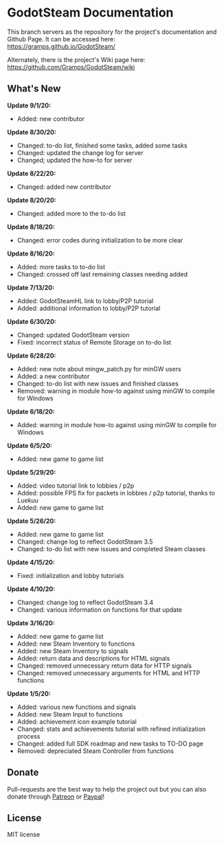 # GodotSteam Documentation

This branch servers as the repository for the project's documentation and Github Page. It can be accessed here: https://gramps.github.io/GodotSteam/

Alternately, there is the project's Wiki page here: https://github.com/Gramps/GodotSteam/wiki

What's New
-------------
**Update 9/1/20:**
- Added: new contributor

**Update 8/30/20:**
- Changed: to-do list, finished some tasks, added some tasks
- Changed: updated the change log for server
- Changed; updated the how-to for server

**Update 8/22/20:**
- Changed: added new contributor

**Update 8/20/20:**
- Changed: added more to the to-do list

**Update 8/18/20:**
- Changed: error codes during initialization to be more clear

**Update 8/16/20:**
- Added: more tasks to to-do list
- Changed: crossed off last remaining classes needing added

**Update 7/13/20:**
- Added: GodotSteamHL link to lobby/P2P tutorial
- Added: additional information to lobby/P2P tutorial

**Update 6/30/20:**
- Changed: updated GodotSteam version
- Fixed: incorrect status of Remote Storage on to-do list

**Update 6/28/20:**
- Added: new note about mingw_patch.py for minGW users
- Added: a new contributor
- Changed: to-do list with new issues and finished classes
- Removed: warning in module how-to against using minGW to compile for Windows

**Update 6/18/20:**
- Added: warning in module how-to against using minGW to compile for Windows

**Update 6/5/20:**
- Added: new game to game list

**Update 5/29/20:**
- Added: video tutorial link to lobbies / p2p
- Added: possible FPS fix for packets in lobbies / p2p tutorial, thanks to _Luekuu_
- Added: new game to game list

**Update 5/26/20:**
- Added: new game to game list
- Changed: change log to reflect GodotSteam 3.5
- Changed: to-do list with new issues and completed Steam classes

**Update 4/15/20:**
- Fixed: initialization and lobby tutorials

**Update 4/10/20:**
- Changed: change log to reflect GodotSteam 3.4
- Changed: various information on functions for that update

**Update 3/16/20:**
- Added: new game to game list
- Added: new Steam Inventory to functions
- Added: new Steam Inventory to signals
- Added: return data and descriptions for HTML signals
- Changed: removed unnecessary return data for HTTP signals
- Changed: removed unnecessary arguments for HTML and HTTP functions

**Update 1/5/20:**
- Added: various new functions and signals
- Added: new Steam Input to functions
- Added: achievement icon example tutorial
- Changed: stats and achievements tutorial with refined initialization process
- Changed: added full SDK roadmap and new tasks to TO-DO page
- Removed: depreciated Steam Controller from functions

Donate
-------------
Pull-requests are the best way to help the project out but you can also donate through [Patreon](https://patreon.com/coaguco) or [Paypal](https://www.paypal.me/sithlordkyle)!

License
-------------
MIT license